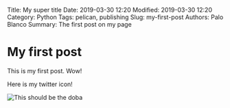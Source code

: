 Title: My super title
Date: 2019-03-30 12:20
Modified: 2019-03-30 12:20
Category: Python
Tags: pelican, publishing
Slug: my-first-post
Authors: Palo Blanco
Summary: The first post on my page

# My first post
This is my first post. Wow!

Here is my twitter icon!

![This should be the doba]({static}/images/doba.png)